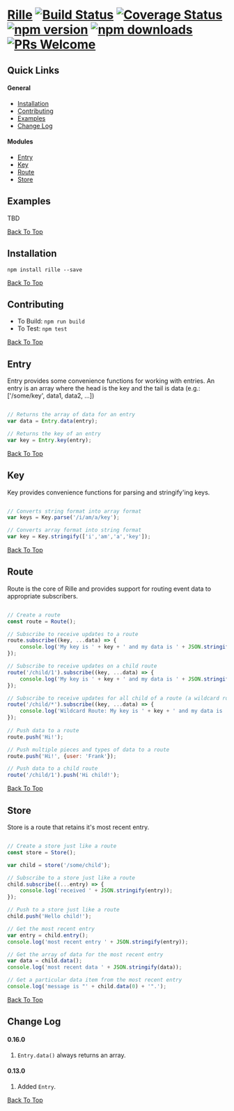 # [Rille](http://www.rille.io) [![Build Status](https://img.shields.io/travis/dbmeads/rille/master.svg?style=flat-square)](https://travis-ci.org/dbmeads/rille) [![Coverage Status](https://img.shields.io/coveralls/dbmeads/rille/master.svg?style=flat-square)](https://coveralls.io/github/dbmeads/rille?branch=master) [![npm version](https://img.shields.io/npm/v/rille.svg?style=flat-square)](https://www.npmjs.com/package/rille) [![npm downloads](https://img.shields.io/npm/dm/rille.svg?style=flat-square)](https://www.npmjs.com/package/rille) [![PRs Welcome](https://img.shields.io/badge/PRs-welcome-brightgreen.svg?style=flat-square)](CONTRIBUTING.md#pull-requests)

## Quick Links

#### General
* [Installation](#installation)
* [Contributing](#contributing)
* [Examples](#examples)
* [Change Log](#change-log)

#### Modules
* [Entry](#entry)
* [Key](#key)
* [Route](#route)
* [Store](#store)

## Examples

TBD

[Back To Top](#quick-links)

## Installation

`npm install rille --save`

[Back To Top](#quick-links)

## Contributing

* To Build: `npm run build`
* To Test: `npm test`

[Back To Top](#quick-links)

## Entry

Entry provides some convenience functions for working with entries.  An entry is an array where the head is the key and the tail is data (e.g.: ['/some/key', data1, data2, ...])


```js

// Returns the array of data for an entry
var data = Entry.data(entry);

// Returns the key of an entry
var key = Entry.key(entry);

```

[Back To Top](#quick-links)

## Key

Key provides convenience functions for parsing and stringify'ing keys.

```js

// Converts string format into array format
var keys = Key.parse('/i/am/a/key');

// Converts array format into string format
var key = Key.stringify(['i','am','a','key']);

```

[Back To Top](#quick-links)

## Route

Route is the core of Rille and provides support for routing event data to appropriate subscribers.

```js

// Create a route
const route = Route();

// Subscribe to receive updates to a route
route.subscribe((key, ...data) => {
    console.log('My key is ' + key + ' and my data is ' + JSON.stringify(data));
});

// Subscribe to receive updates on a child route
route('/child/1').subscribe((key, ...data) => {
    console.log('My key is ' + key + ' and my data is ' + JSON.stringify(data));
});

// Subscribe to receive updates for all child of a route (a wildcard route)
route('/child/*').subscribe((key, ...data) => {
    console.log('Wildcard Route: My key is ' + key + ' and my data is ' + JSON.stringify(data));
});
                 
// Push data to a route
route.push('Hi!');

// Push multiple pieces and types of data to a route
route.push('Hi!', {user: 'Frank'}); 

// Push data to a child route
route('/child/1').push('Hi child!');

```

[Back To Top](#quick-links)

## Store

Store is a route that retains it's most recent entry.

```js

// Create a store just like a route
const store = Store();

var child = store('/some/child');

// Subscribe to a store just like a route
child.subscribe((...entry) => {
    console.log('received ' + JSON.stringify(entry));
});

// Push to a store just like a route
child.push('Hello child!');

// Get the most recent entry
var entry = child.entry();
console.log('most recent entry ' + JSON.stringify(entry));

// Get the array of data for the most recent entry
var data = child.data();
console.log('most recent data ' + JSON.stringify(data));

// Get a particular data item from the most recent entry
console.log('message is "' + child.data(0) + '".');

```

[Back To Top](#quick-links)

## Change Log

#### 0.16.0
1. `Entry.data()` always returns an array.

#### 0.13.0
1. Added `Entry`.

[Back To Top](#quick-links)